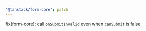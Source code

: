 ```yaml
---
"@tanstack/form-core": patch
---
```


fix(form-core): call `onSubmitInvalid` even when `canSubmit` is false
